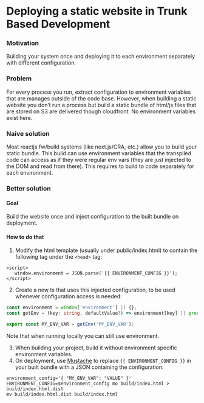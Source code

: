 # Deploying a static website in Trunk Based Development

### Motivation
Building your system once and deploying it to each environment separately with different configuration.

### Problem
For every process you run, extract configuration to environment variables that are manages outside of the code base.
However, when building a static website you don’t run a process but build a static bundle of html/js files that are stored on S3 are delivered though cloudfront. No environment variables exist here.

### Naive solution
Most reactjs fw/build systems (like next.js/CRA, etc.) allow you to build your static bundle. This build can use environment variables that the transpiled code can access as if they were regular env vars (they are just injected to the DOM and read from there). This requires to build to code separately for each environment.

### Better solution
#### Goal
Build the website once and inject configuration to the built bundle on deployment.
#### How to do that
1. Modify the html template (usually under public/index.html) to contain the following tag under the `<head>` tag: 
```
<script>
   window.environment = JSON.parse('{{ ENVIRONMENT_CONFIG }}');
</script>
```
2. Create a new ts that uses this injected configuration, to be used whenever configuration access is needed:
```typescript
const environment = window['environment'] || {};
const getEnv = (key: string, defaultValue?) => environment[key] || process.env[key] || defaultValue;

export const MY_ENV_VAR = getEnv('MY_ENV_VAR');
```
Note that when running locally you can still use environment.

3. When building your project, build it without environment specific environment variables.
4. On deployment, use [Mustache](https://github.com/tests-always-included/mo) to replace `{{ ENVIRONMENT_CONFIG }}` in your built bundle with a JSON containing the configuration:
```shell
environment_config='{ "MY_ENV_VAR": "VALUE" }'
ENVIRONMENT_CONFIG=$environment_config mo build/index.html > build/index.html.dist
mv build/index.html.dist build/index.html
```
